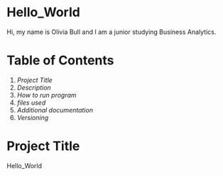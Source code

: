 # Hello_World

Hi, my name is Olivia Bull and I am a junior studying Business Analytics.

# Table of Contents
1. *Project Title*
2. *Description*
3. *How to run program*
4. *files used*
5. *Additional documentation*
6. *Versioning*

# Project Title
Hello_World

